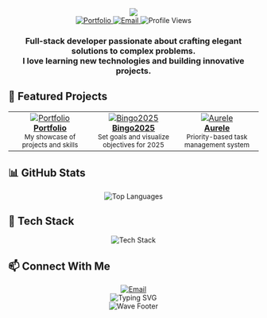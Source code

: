 
<div align="center"> <img src="https://capsule-render.vercel.app/api?type=venom&color=timeGradient&height=200&section=header&text=Mohamed%20Gamil&fontSize=70&fontAlignY=50&animation=scaleIn&fontColor=ffffff&fontFamily=Righteous" /> </div><div align="center">
  <a href="https://gamil.is-a.dev">
    <img src="https://img.shields.io/badge/Portfolio-gamil.is--a.dev-20B2AA?style=for-the-badge&logo=vercel&logoColor=white" alt="Portfolio" />
  </a>
  <a href="mailto:mohamed.gamil@outlook.fr">
    <img src="https://img.shields.io/badge/Email-Contact%20Me-0078D4?style=for-the-badge&logo=microsoft-outlook&logoColor=white" alt="Email" />
  </a>
  <img src="https://komarev.com/ghpvc/?username=GamilMohamed&color=blueviolet&style=for-the-badge" alt="Profile Views" />
</div>

<h3 align="center">
  Full-stack developer passionate about crafting elegant solutions to complex problems.
  <br>
  I love learning new technologies and building innovative projects.
</h3>

## 🚀 Featured Projects

<div align="center">
  <table>
    <tr>
      <td width="33%" align="center">
        <a href="https://gamil.is-a.dev">
          <img src="https://img.shields.io/badge/Portfolio-View%20Live-ff69b4?style=flat-square&logo=vercel&logoColor=white" alt="Portfolio"/>
          <br />
          <b>Portfolio</b>
        </a>
        <br />
        <sub>My showcase of projects and skills</sub>
      </td>
      <td width="33%" align="center">
        <a href="https://bingo2025-ilo.vercel.app">
          <img src="https://img.shields.io/badge/Bingo2025-View%20Live-9cf?style=flat-square&logo=vercel&logoColor=white" alt="Bingo2025"/>
          <br />
          <b>Bingo2025</b>
        </a>
        <br />
        <sub>Set goals and visualize objectives for 2025</sub>
      </td>
      <td width="33%" align="center">
        <a href="https://aurele.vercel.app">
          <img src="https://img.shields.io/badge/Aurele-View%20Live-orange?style=flat-square&logo=vercel&logoColor=white" alt="Aurele"/>
          <br />
          <b>Aurele</b>
        </a>
        <br />
        <sub>Priority-based task management system</sub>
      </td>
    </tr>
  </table>
</div>

## 📊 GitHub Stats

<div align="center">
  <img src="https://github-readme-stats.vercel.app/api/top-langs/?username=GamilMohamed&layout=compact&theme=tokyonight&hide_border=true" alt="Top Languages" />
</div>

## 🔧 Tech Stack

<div align="center">
  <img src="https://skillicons.dev/icons?i=nextjs,react,typescript,postgres,bun,vite,python,docker&theme=dark" alt="Tech Stack" />
</div>

## 📫 Connect With Me

<div align="center">
  <a href="mailto:mohamed.gamil@outlook.fr">
    <img src="https://img.shields.io/badge/Email-mohamed.gamil%40outlook.fr-0078D4?style=for-the-badge&logo=microsoft-outlook&logoColor=white" alt="Email">
  </a>
  <!-- Add your social links here (LinkedIn, Twitter, etc.) if desired -->
</div>

<div align="center">
  <img src="https://readme-typing-svg.herokuapp.com?font=Fira+Code&pause=1000&color=20B2AA&center=true&vCenter=true&width=435&lines=Thanks+for+visiting+my+profile!" alt="Typing SVG" />
</div>

<div align="center">
  <img src="https://capsule-render.vercel.app/api?type=waving&color=gradient&customColorList=12,27,30&height=100&section=footer" alt="Wave Footer" />
</div>
